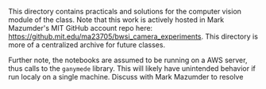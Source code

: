 This directory contains practicals and solutions for the computer vision module of the class.
Note that this work is actively hosted in Mark Mazumder's MIT GitHub account repo here: https://github.mit.edu/ma23705/bwsi_camera_experiments. This directory is more of a centralized archive for future classes.

Further note, the notebooks are assumed to be running on a AWS server, thus calls to the `ganymede` library.
This will likely have unintended behavior if run localy on a single machine. Discuss with Mark Mazumder to resolve

